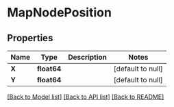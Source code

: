 # MapNodePosition

## Properties
Name | Type | Description | Notes
------------ | ------------- | ------------- | -------------
**X** | **float64** |  | [default to null]
**Y** | **float64** |  | [default to null]

[[Back to Model list]](../README.md#documentation-for-models) [[Back to API list]](../README.md#documentation-for-api-endpoints) [[Back to README]](../README.md)

